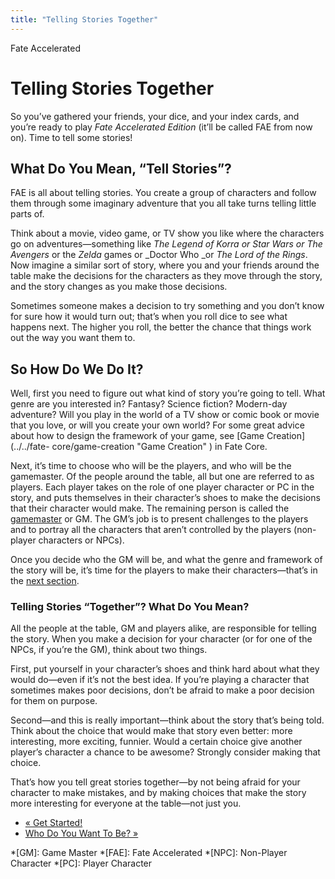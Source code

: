 ```yaml
---
title: "Telling Stories Together"
---
```

    
Fate Accelerated

#  Telling Stories Together

So you’ve gathered your friends, your dice, and your index cards, and you’re
ready to play _Fate Accelerated Edition_ (it’ll be called FAE from now on).
Time to tell some stories!

## What Do You Mean, “Tell Stories”?

FAE is all about telling stories. You create a group of characters and follow
them through some imaginary adventure that you all take turns telling little
parts of.

Think about a movie, video game, or TV show you like where the characters go
on adventures—something like _The Legend of Korra _or_ Star Wars _or_ The
Avengers_ or the _Zelda_ games or _Doctor Who _or _The Lord of the Rings_. Now
imagine a similar sort of story, where you and your friends around the table
make the decisions for the characters as they move through the story, and the
story changes as you make those decisions.

Sometimes someone makes a decision to try something and you don’t know for
sure how it would turn out; that’s when you roll dice to see what happens
next. The higher you roll, the better the chance that things work out the way
you want them to.

## So How Do We Do It?

Well, first you need to figure out what kind of story you’re going to tell.
What genre are you interested in? Fantasy? Science fiction? Modern-day
adventure? Will you play in the world of a TV show or comic book or movie that
you love, or will you create your own world? For some great advice about how
to design the framework of your game, see [Game Creation](../../fate-
core/game-creation "Game Creation" ) in Fate Core.

Next, it’s time to choose who will be the players, and who will be the
gamemaster. Of the people around the table, all but one are referred to as
players. Each player takes on the role of one player character or PC in the
story, and puts themselves in their character’s shoes to make the decisions
that their character would make. The remaining person is called the
[gamemaster](../../fate-accelerated/being-gamemaster "Being the
Gamemaster" ) or GM. The GM’s job is to present challenges to the players and
to portray all the characters that aren’t controlled by the players (non-
player characters or NPCs).

Once you decide who the GM will be, and what the genre and framework of the
story will be, it’s time for the players to make their characters—that’s in
the [next section](../../fate-accelerated/who-do-you-want-be "Who Do
You Want To Be?" ).

### Telling Stories “Together”? What Do You Mean?

All the people at the table, GM and players alike, are responsible for telling
the story. When you make a decision for your character (or for one of the
NPCs, if you’re the GM), think about two things.

First, put yourself in your character’s shoes and think hard about what they
would do—even if it’s not the best idea. If you’re playing a character that
sometimes makes poor decisions, don’t be afraid to make a poor decision for
them on purpose.

Second—and this is really important—think about the story that’s being told.
Think about the choice that would make that story even better: more
interesting, more exciting, funnier. Would a certain choice give another
player’s character a chance to be awesome? Strongly consider making that
choice.

That’s how you tell great stories together—by not being afraid for your
character to make mistakes, and by making choices that make the story more
interesting for everyone at the table—not just you.

  * [« Get Started!](/fate-accelerated/get-started)
  * [Who Do You Want To Be? »](/fate-accelerated/who-do-you-want-be)

  *[GM]: Game Master
  *[FAE]: Fate Accelerated
  *[NPC]: Non-Player Character
  *[PC]: Player Character

